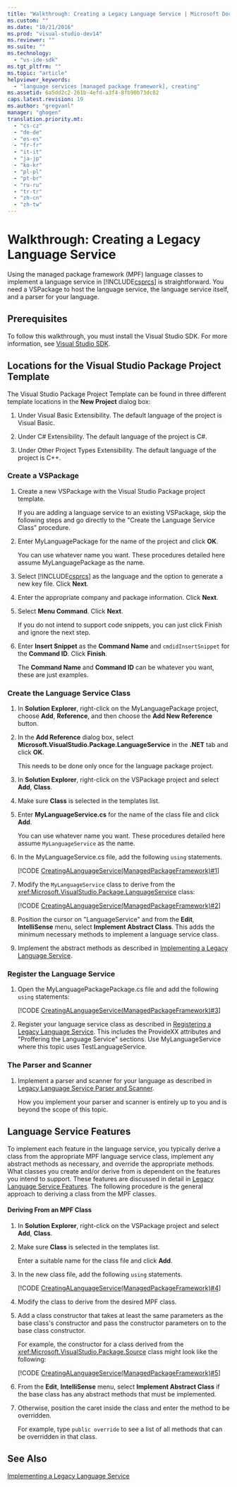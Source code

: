 ```yaml
---
title: "Walkthrough: Creating a Legacy Language Service | Microsoft Docs"
ms.custom: ""
ms.date: "10/21/2016"
ms.prod: "visual-studio-dev14"
ms.reviewer: ""
ms.suite: ""
ms.technology: 
  - "vs-ide-sdk"
ms.tgt_pltfrm: ""
ms.topic: "article"
helpviewer_keywords: 
  - "language services [managed package framework], creating"
ms.assetid: 6a5dd2c2-261b-4efd-a3f4-8fb90b73dc82
caps.latest.revision: 19
ms.author: "gregvanl"
manager: "ghogen"
translation.priority.mt: 
  - "cs-cz"
  - "de-de"
  - "es-es"
  - "fr-fr"
  - "it-it"
  - "ja-jp"
  - "ko-kr"
  - "pl-pl"
  - "pt-br"
  - "ru-ru"
  - "tr-tr"
  - "zh-cn"
  - "zh-tw"
---
```

# Walkthrough: Creating a Legacy Language Service
Using the managed package framework (MPF) language classes to implement a language service in [!INCLUDE[csprcs](../data-tools/includes/csprcs_md.md)] is straightforward. You need a VSPackage to host the language service, the language service itself, and a parser for your language.  
  
## Prerequisites  
 To follow this walkthrough, you must install the Visual Studio SDK. For more information, see [Visual Studio SDK](../extensibility/visual-studio-sdk.md).  
  
## Locations for the Visual Studio Package Project Template  
 The Visual Studio Package Project Template can be found in three different template locations in the **New Project** dialog box:  
  
1.  Under Visual Basic Extensibility. The default language of the project is Visual Basic.  
  
2.  Under C# Extensibility. The default language of the project is C#.  
  
3.  Under Other Project Types Extensibility. The default language of the project is C++.  
  
### Create a VSPackage  
  
1.  Create a new VSPackage with the Visual Studio Package project template.  
  
     If you are adding a language service to an existing VSPackage, skip the following steps and go directly to the "Create the Language Service Class" procedure.  
  
2.  Enter MyLanguagePackage for the name of the project and click **OK**.  
  
     You can use whatever name you want. These procedures detailed here assume MyLanguagePackage as the name.  
  
3.  Select [!INCLUDE[csprcs](../data-tools/includes/csprcs_md.md)] as the language and the option to generate a new key file. Click **Next**.  
  
4.  Enter the appropriate company and package information. Click **Next**.  
  
5.  Select **Menu Command**. Click **Next**.  
  
     If you do not intend to support code snippets, you can just click Finish and ignore the next step.  
  
6.  Enter **Insert Snippet** as the **Command Name** and `cmdidInsertSnippet` for the **Command ID**. Click **Finish**.  
  
     The **Command Name** and **Command ID** can be whatever you want, these are just examples.  
  
### Create the Language Service Class  
  
1.  In **Solution Explorer**, right-click on the MyLanguagePackage project, choose **Add**, **Reference**, and then choose the **Add New Reference** button.  
  
2.  In the **Add Reference** dialog box, select **Microsoft.VisualStudio.Package.LanguageService** in the **.NET** tab and click **OK**.  
  
     This needs to be done only once for the language package project.  
  
3.  In **Solution Explorer**, right-click on the VSPackage project and select **Add**, **Class**.  
  
4.  Make sure **Class** is selected in the templates list.  
  
5.  Enter **MyLanguageService.cs** for the name of the class file and click **Add**.  
  
     You can use whatever name you want. These procedures detailed here assume `MyLanguageService` as the name.  
  
6.  In the MyLanguageService.cs file, add the following `using` statements.  
  
     [!CODE [CreatingALanguageService(ManagedPackageFramework)#1](../CodeSnippet/VS_Snippets_VSSDK/creatingalanguageservice(managedpackageframework)#1)]  
  
7.  Modify the `MyLanguageService` class to derive from the <xref:Microsoft.VisualStudio.Package.LanguageService> class:  
  
     [!CODE [CreatingALanguageService(ManagedPackageFramework)#2](../CodeSnippet/VS_Snippets_VSSDK/creatingalanguageservice(managedpackageframework)#2)]  
  
8.  Position the cursor on "LanguageService" and from the **Edit**, **IntelliSense** menu, select **Implement Abstract Class**. This adds the minimum necessary methods to implement a language service class.  
  
9. Implement the abstract methods as described in [Implementing a Legacy Language Service](../extensibility-internals/implementing-a-legacy-language-service2.md).  
  
### Register the Language Service  
  
1.  Open the MyLanguagePackagePackage.cs file and add the following `using` statements:  
  
     [!CODE [CreatingALanguageService(ManagedPackageFramework)#3](../CodeSnippet/VS_Snippets_VSSDK/creatingalanguageservice(managedpackageframework)#3)]  
  
2.  Register your language service class as described in [Registering a Legacy Language Service](../extensibility-internals/registering-a-legacy-language-service1.md). This includes the ProvideXX attributes and "Proffering the Language Service" sections. Use MyLanguageService where this topic uses TestLanguageService.  
  
### The Parser and Scanner  
  
1.  Implement a parser and scanner for your language as described in [Legacy Language Service Parser and Scanner](../extensibility-internals/legacy-language-service-parser-and-scanner.md).  
  
     How you implement your parser and scanner is entirely up to you and is beyond the scope of this topic.  
  
## Language Service Features  
 To implement each feature in the language service, you typically derive a class from the appropriate MPF language service class, implement any abstract methods as necessary, and override the appropriate methods. What classes you create and/or derive from is dependent on the features you intend to support. These features are discussed in detail in [Legacy Language Service Features](../extensibility-internals/legacy-language-service-features1.md). The following procedure is the general approach to deriving a class from the MPF classes.  
  
#### Deriving From an MPF Class  
  
1.  In **Solution Explorer**, right-click on the VSPackage project and select **Add**, **Class**.  
  
2.  Make sure **Class** is selected in the templates list.  
  
     Enter a suitable name for the class file and click **Add**.  
  
3.  In the new class file, add the following `using` statements.  
  
     [!CODE [CreatingALanguageService(ManagedPackageFramework)#4](../CodeSnippet/VS_Snippets_VSSDK/creatingalanguageservice(managedpackageframework)#4)]  
  
4.  Modify the class to derive from the desired MPF class.  
  
5.  Add a class constructor that takes at least the same parameters as the base class's constructor and pass the constructor parameters on to the base class constructor.  
  
     For example, the constructor for a class derived from the <xref:Microsoft.VisualStudio.Package.Source> class might look like the following:  
  
     [!CODE [CreatingALanguageService(ManagedPackageFramework)#5](../CodeSnippet/VS_Snippets_VSSDK/creatingalanguageservice(managedpackageframework)#5)]  
  
6.  From the **Edit**, **IntelliSense** menu, select **Implement Abstract Class** if the base class has any abstract methods that must be implemented.  
  
7.  Otherwise, position the caret inside the class and enter the method to be overridden.  
  
     For example, type `public override` to see a list of all methods that can be overridden in that class.  
  
## See Also  
 [Implementing a Legacy Language Service](../extensibility-internals/implementing-a-legacy-language-service1.md)
